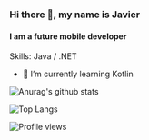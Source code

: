 ### Hi there 👋, my name is Javier
#### I am a future mobile developer

Skills: Java / .NET

- 🌱 I’m currently learning Kotlin

![Anurag's github stats](https://github-readme-stats.vercel.app/api?username=bitbiird&show_icons=true&theme=dracula)

![Top Langs](https://github-readme-stats.vercel.app/api/top-langs/?username=bitbiird&layout=compact&theme=dracula)

![Profile views](https://gpvc.arturio.dev/bitbiird)  



